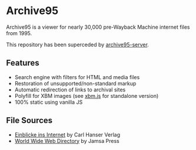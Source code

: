 # Archive95
Archive95 is a viewer for nearly 30,000 pre-Wayback Machine internet files from 1995.

This repository has been superceded by [archive95-server](https://github.com/WumboSpasm/archive95-server/).

## Features
* Search engine with filters for HTML and media files
* Restoration of unsupported/non-standard markup
* Automatic redirection of links to archival sites
* Polyfill for XBM images (see [xbm.js](https://github.com/WumboSpasm/xbm-js) for standalone version)
* 100% static using vanilla JS

## File Sources
* [Einblicke ins Internet](https://cs.rit.edu/~ats/books/cd/) by Carl Hanser Verlag
* [World Wide Web Directory](https://archive.org/details/www-dir-cd) by Jamsa Press